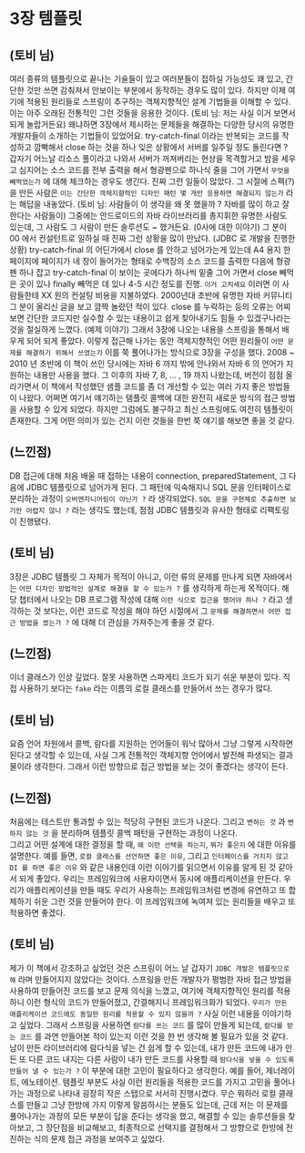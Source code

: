 # 3장 템플릿
## (토비 님)
여러 종류의 템플릿으로 끝나는 기술들이 있고 여러분들이 접하실 가능성도 꽤 있고, 간단한 것만 쓰면 감춰져서 안보이는 부분에서 동작하는 경우도 많이 있다. 
하지만 이제 여기에 적용된 원리들로 스프링이 추구하는 객체지향적인 설계 기법들을 이해할 수 있다. 이는 아주 오래된 전통적인 그런 것들을 응용한 것이다. (토비 님: 저는 사실 이거 보면서 되게 놀랍거든요)
왜냐하면 3장에서 제시하는 문제들을 해결하는 다양한 당시의 유명한 개발자들이 소개하는 기법들이 있었어요. 
try-catch-final 이라는 반복되는 코드를 작성하고 깜빡해서 close 하는 것을 하나 잊은 상황에서 서버를 일주일 정도 돌린다면 ? 
갑자기 어느날 리소스 풀이라고 나와서 서버가 꺼져버리는 현상을 목격할거고 밤을 세우고 심지어는 소스 코드를 전부 출력을 해서 형광펜으로 하나식 줄을 그어 가면서 `무엇을 빼먹었는가` 에 대해 체크하는 경우도 생긴다. 진짜 그런 일들이 많았다.
그 시절에 스펙(?)을 만든 사람은 `이는 간단한 객체지향적인 디자인 패턴 몇 개만 응용하면 해결되지 않는가` 라는 해답을 내놓았다. (토비 님: 사람들이 이 생각을 왜 못 했을까 ? 자바를 많이 하고 잘한다는 사람들이) 
그중에는 안드로이드의 자바 라이브러리를 총지휘한 유명한 사람도 있는데, 그 사람도 그 사람이 만든 솔루션도 ~ 했거든요. (0사에 대한 이야기) 그 분이 00 에서 컨설턴트로 일하실 때 진짜 그런 상황을 많이 만났다.
(JDBC 로 개발을 진행한 상황) try-catch-final 의 어딘가에서 close 를 안하고 넘어가는게 있는데 A4 용지 한 페이지에 페이지가 네 장이 들어가는 형태로 수백장의 소스 코드를 출력한 다음에 형광펜 하나 잡고 try-catch-final 이 보이는 곳에다가 하나씩 밑줄 그어 가면서 close 빼먹은 곳이 있나 finally 빼먹은 데 있나 4-5 시간 정도를 진행. `이거 고치세요` 이러면 이 사람들한테 XX 원의 컨설팅 비용을 지불하였다. 
2000년대 초반에 유명한 자바 커뮤니티 그 분이 올리신 글을 보고 깜짝 놀랐던 적이 있다. close 를 누락하는 등의 오류는 어찌보면 간단한 코드지만 실수할 수 있는 내용이고 쉽게 찾아내기도 힘들 수 있겠구나라는 것을 절실하게 느꼈다.
(예제 이야기) 그래서 3장에 나오는 내용을 스프링을 통해서 배우게 되어 되게 좋았다. 이렇게 접근해 나가는 동안 객체지향적인 어떤 원리들이 `어떤 문제를 해결하기 위해서 쓰였는가` 이를 쭉 풀어나가는 방식으로 3장을 구성을 했다. 
2008 ~ 2010 년 초반에 이 책이 쓰인 당시에는 자바 6 까지 밖에 안나와서 자바 6 의 언어가 지원하는 내용만 사용을 했다. 
그 이후의 자바 7, 8, ... , 19 까지 나왔는데, 버전이 점점 올라가면서 이 책에서 작성했던 샘플 코드를 좀 더 개선할 수 있는 여러 가지 좋은 방법들이 나왔다. 
어쩌면 여기서 얘기하는 템플릿 콜백에 대한 완전히 새로운 방식의 접근 방법을 사용할 수 있게 되었다. 하지만 그럼에도 불구하고 최신 스프링에도 여전히 템플릿이 존재한다. 그게 어떤 의미가 있는 건지 이런 것들을 한번 쭉 얘기를 해보면 좋을 것 같다.  

## (느낀점) 
DB 접근에 대해 처음 배울 때 접하는 내용이 connection, preparedStatement, 그 다음에 JDBC 템플릿으로 넘어가게 된다. 그 패턴에 익숙해지니 SQL 문을 인터페이스로 분리하는 과정이 `오버엔지니어링이 아닌가 ?` 라 생각되었다. `SQL 문을 구현체로 추출하면 보기만 어렵지 않나 ?` 라는 생각도 했는데, 점점 JDBC 템플릿과 유사한 형태로 리팩토링이 진행됐다.

## (토비 님)
3장은 JDBC 템플릿 그 자체가 목적이 아니고, 이런 류의 문제를 만나게 되면 자바에서는 `어떤 디자인 방법적인 설계로 해결을 할 수 있는가 ?` 를 생각하게 하는게 목적이다. 
해당 챕터에서 나오는 DB 프로그램 작성에 대해 `이런 식으로 접근을 했어야 하나 ?` 라고 생각하는 것 보다는, 이런 코드로 작성을 해야 하던 시절에서 그 `문제를 해결하면서 어떤 접근 방법을 썼는가 ?` 에 대해 더 관심을 가져주는게 좋을 것 같다.


## (느낀점)
이너 클래스가 인상 깊었다. 잘못 사용하면 스파게티 코드가 되기 쉬운 부분이 있다. 직접 사용하기 보다는 `fake` 라는 이름의 로컬 클래스를 만들어서 쓰는 경우가 많다.

## (토비 님)
요즘 언어 차원에서 콜백, 람다를 지원하는 언어들이 워낙 많아서 그냥 그렇게 시작하면 된다고 생각할 수 있는데, 사실 그게 전통적인 객체지향 언어에서 발전해 파생되는 결과물이라 생각한다. 
그래서 이런 방향으로 접근 방법을 보는 것이 좋겠다는 생각이 든다. 


## (느낀점)
처음에는 테스트만 통과할 수 있는 적당히 구현된 코드가 나온다. 그리고 `변하는 것` 과 `변하지 않는 것` 을 분리하며 템플릿 콜백 패턴을 구현하는 과정이 나온다.  
그리고 어떤 설계에 대한 결정을 할 때, `왜 이런 선택을 하는지`, `뭐가 좋은지` 에 대한 이유를 설명한다. 예를 들면, `로컬 클래스를 선언하면 좋은 이유`, 그리고 `인터페이스를 거치지 않고 DI 를 하면 좋은 이유` 와 같은 내용인데 이런 이야기를 읽으면서 이유를 알게 된 것 같아서 되게 좋았다.
우리는 프레임워크에 사용자이면서 동시에 애플리케이션을 만든다. 우리가 애플리케이션을 만들 때도 우리가 사용하는 프레임워크처럼 변경에 유연하고 또 합체하기 쉬운 그런 것을 만들어야 한다. 이 프레임워크에 녹여져 있는 원리들을 배우고 또 적용하면 좋겠다.

## (토비 님)
제가 이 책에서 강조하고 싶었던 것은 스프링이 어느 날 갑자기 `JDBC 개발은 템플릿으로 해` 라며 만들어지지 않았다는 것이다. 스프링을 만든 개발자가 평범한 자바 접근 방법을 사용하여 만들어진 코드를 보고 문제 의식을 느꼈고, 여기에 객체지향적인 원리를 적용하니 이런 형식의 코드가 만들어졌고, 간결해지니 프레임워크화가 되었다. 
`우리가 만든 애플리케이션 코드에도 동일한 원리를 적용할 수 있지 않을까 ?` 사실 이런 내용을 이야기하고 싶었다. 그래서 스프링을 사용하면 `람다를 쓰는 코드` 를 많이 만들게 되는데, `람다를 받는 코드` 를 과연 만들어본 적이 있는지 이런 것을 한 번 생각해 볼 필요가 있을 것 같다. 
남이 만든 라이브러리에 람다식을 넣는 건 쉽게 할 수 있는데, 내가 만든 코드에 내가 만든 또 다른 코드 내지는 다른 사람이 내가 만든 코드를 사용할 때 `람다식을 넣을 수 있도록 만들어 낼 수 있는가 ?` 이 부분에 대한 고민이 필요하다고 생각한다. 예를 들어, 제너레이트, 에노테이션. 
템플릿 부분도 사실 이런 원리들을 적용한 코드를 가지고 고민을 풀어나가는 과정으로 나타내 굉장히 작은 스탭으로 서서히 진행시켰다. 
무슨 뭐하러 로컬 클래스를 만들고 그냥 한방에 가지 이렇게 말씀하시는 분들도 있는데, 근데 저는 이 문제를 풀어나가는 과정의 모든 부분이 답을 준다는 생각을 했고, 해결할 수 있는 솔루션들을 찾아보고, 그 장단점을 비교해보고, 최종적으로 선택지를 결정해서 그 방향으로 한방에 전진하는 식의 문제 접근 과정을 보여주고 싶었다. 


